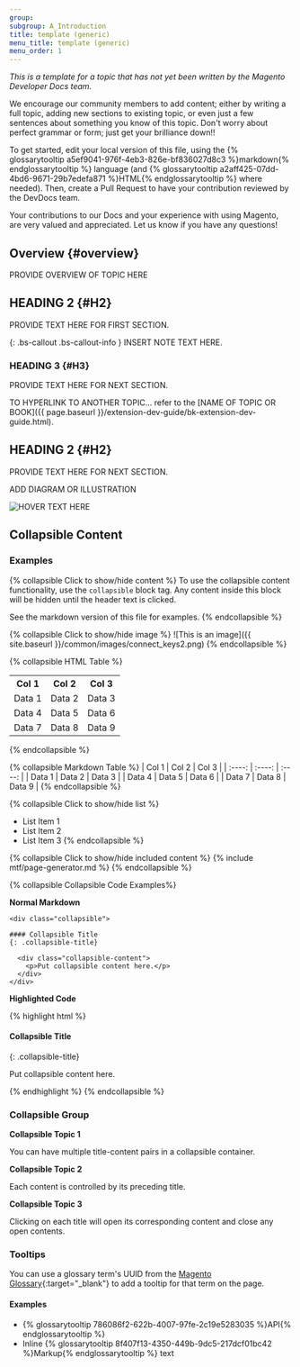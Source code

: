 ```yaml
---
group:
subgroup: A_Introduction
title: template (generic)
menu_title: template (generic)
menu_order: 1
---
```

*This is a template for a topic that has not yet been written by the Magento Developer Docs team.*

We encourage our community members to add content; either by writing a full topic, adding new sections to existing topic, or even just a few sentences about something you know of this topic. Don't worry about perfect grammar or form; just get your brilliance down!!

To get started, edit your local version of this file, using the {% glossarytooltip a5ef9041-976f-4eb3-826e-bf836027d8c3 %}markdown{% endglossarytooltip %} language (and {% glossarytooltip a2aff425-07dd-4bd6-9671-29b7edefa871 %}HTML{% endglossarytooltip %} where needed). Then, create a Pull Request to have your contribution reviewed by the DevDocs team.

Your contributions to our Docs and your experience with using Magento, are very valued and appreciated. Let us know if you have any questions!

## Overview   {#overview}

PROVIDE OVERVIEW OF TOPIC HERE

## HEADING 2   {#H2}

PROVIDE TEXT HERE FOR FIRST SECTION.

{: .bs-callout .bs-callout-info }
INSERT NOTE TEXT HERE</a>.

### HEADING 3   {#H3}

PROVIDE TEXT HERE FOR NEXT SECTION.

TO HYPERLINK TO ANOTHER TOPIC... refer to the [NAME OF TOPIC OR BOOK]({{ page.baseurl }}/extension-dev-guide/bk-extension-dev-guide.html).

## HEADING 2   {#H2}

PROVIDE TEXT HERE FOR NEXT SECTION.

ADD DIAGRAM OR ILLUSTRATION <p><img src="{{ site.baseurl }}/common/images/NAME_OF_IMAGEjpg" alt="HOVER TEXT HERE"></p>

## Collapsible Content

### Examples
{% collapsible Click to show/hide content %}
To use the collapsible content functionality, use the `collapsible` block tag. Any content inside this block will be hidden until the header text is clicked.

See the markdown version of this file for examples.
{% endcollapsible %}

{% collapsible Click to show/hide image %}
![This is an image]({{ site.baseurl }}/common/images/connect_keys2.png)
{% endcollapsible %}

{% collapsible HTML Table %}
<table>
  <tbody>
    <tr>
      <th>Col 1</th>
      <th>Col 2</th>
      <th>Col 3</th>
    </tr>
    <tr>
      <td>Data 1</td>
      <td>Data 2</td>
      <td>Data 3</td>
    </tr>
    <tr>
      <td>Data 4</td>
      <td>Data 5</td>
      <td>Data 6</td>
    </tr>
    <tr>
      <td>Data 7</td>
      <td>Data 8</td>
      <td>Data 9</td>
    </tr>
  </tbody>
</table>
{% endcollapsible %}

{% collapsible Markdown Table %}
| Col 1  | Col 2  | Col 3  |
| :----: | :----: | :----: |
| Data 1 | Data 2 | Data 3 |
| Data 4 | Data 5 | Data 6 |
| Data 7 | Data 8 | Data 9 |
{% endcollapsible %}

{% collapsible Click to show/hide list %}
* List Item 1
* List Item 2
* List Item 3
{% endcollapsible %}

{% collapsible Click to show/hide included content %}
{% include mtf/page-generator.md %}
{% endcollapsible %}

{% collapsible Collapsible Code Examples%}

**Normal Markdown**

~~~
<div class="collapsible">

#### Collapsible Title
{: .collapsible-title}

  <div class="collapsible-content">
    <p>Put collapsible content here.</p>
  </div>
</div>
~~~

**Highlighted Code**

{% highlight html %}
<div class="collapsible">

#### Collapsible Title
{: .collapsible-title}

  <div class="collapsible-content">
    <p>Put collapsible content here.</p>
  </div>
</div>
{% endhighlight %}
{% endcollapsible %}

### Collapsible Group

<div class="collapsible">
  <b class="collapsible-title">Collapsible Topic 1</b>
  <div class="collapsible-content">
    <p>You can have multiple title-content pairs in a collapsible container.</p>
  </div>
  <b class="collapsible-title">Collapsible Topic 2</b>
  <div class="collapsible-content">
    <p>Each content is controlled by its preceding title. </p>
  </div>
  <b class="collapsible-title">Collapsible Topic 3</b>
  <div class="collapsible-content">
    <p>Clicking on each title will open its corresponding content and close any open contents.</p>
  </div>
</div>

### Tooltips

You can use a glossary term's UUID from the [Magento Glossary](https://magento.github.io/glossary/){:target="_blank"} to add a tooltip for that term on the page.

#### Examples

* {% glossarytooltip 786086f2-622b-4007-97fe-2c19e5283035 %}API{% endglossarytooltip %}
* Inline {% glossarytooltip 8f407f13-4350-449b-9dc5-217dcf01bc42 %}Markup{% endglossarytooltip %} text
